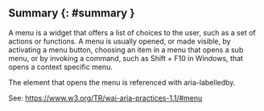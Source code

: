 ## Summary {: #summary }

A menu is a widget that offers a list of choices to the user,
such as a set of actions or functions. A menu is usually opened,
or made visible, by activating a menu button, choosing an item in a menu
that opens a sub menu, or by invoking a command, such as Shift + F10 in
Windows, that opens a context specific menu.

The element that opens the menu is referenced with aria-labelledby.

See: https://www.w3.org/TR/wai-aria-practices-1.1/#menu
